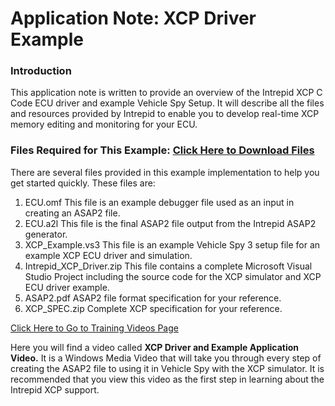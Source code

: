 # Application Note: XCP Driver Example

### Introduction

This application note is written to provide an overview of the Intrepid XCP C Code ECU driver and example Vehicle Spy Setup. It will describe all the files and resources provided by Intrepid to enable you to develop real-time XCP memory editing and monitoring for your ECU.

### Files Required for This Example: [Click Here to Download Files](https://cdn.intrepidcs.net/support/VehicleSpy/ICS_XCP_Driver_And_Example_Setup.zip)

There are several files provided in this example implementation to help you get started quickly. These files are:

1. ECU.omf This file is an example debugger file used as an input in creating an ASAP2 file.
2. ECU.a2l This file is the final ASAP2 file output from the Intrepid ASAP2 generator.
3. XCP\_Example.vs3 This file is an example Vehicle Spy 3 setup file for an example XCP ECU driver and simulation.
4. Intrepid\_XCP\_Driver.zip This file contains a complete Microsoft Visual Studio Project including the source code for the XCP simulator and XCP ECU driver example.
5. ASAP2.pdf ASAP2 file format specification for your reference.
6. XCP\_SPEC.zip Complete XCP specification for your reference.

[Click Here to Go to Training Videos Page](https://intrepidcs.com/learning-center/videos/)

Here you will find a video called **XCP Driver and Example Application Video.** It is a Windows Media Video that will take you through every step of creating the ASAP2 file to using it in Vehicle Spy with the XCP simulator. It is recommended that you view this video as the first step in learning about the Intrepid XCP support.
